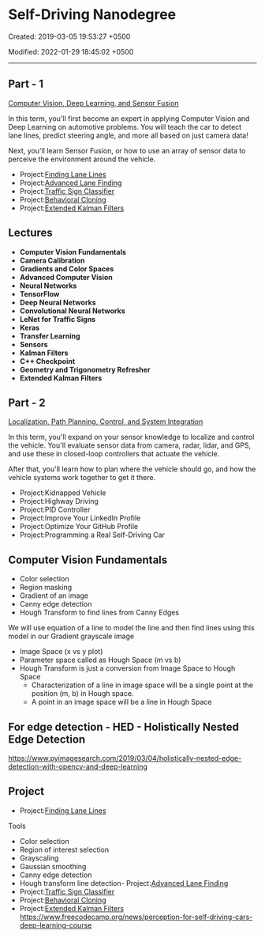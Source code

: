 # Self-Driving Nanodegree

Created: 2019-03-05 19:53:27 +0500

Modified: 2022-01-29 18:45:02 +0500

---

## Part - 1

[Computer Vision, Deep Learning, and Sensor Fusion](https://classroom.udacity.com/nanodegrees/nd013/parts/edf28735-efc1-4b99-8fbb-ba9c432239c8)

In this term, you'll first become an expert in applying Computer Vision and Deep Learning on automotive problems. You will teach the car to detect lane lines, predict steering angle, and more all based on just camera data!

Next, you'll learn Sensor Fusion, or how to use an array of sensor data to perceive the environment around the vehicle.

- Project:[Finding Lane Lines](https://classroom.udacity.com/nanodegrees/nd013/parts/edf28735-efc1-4b99-8fbb-ba9c432239c8/modules/5d1efbaa-27d0-4ad5-a67a-48729ccebd9c/lessons/7c075239-1f65-4952-bde8-1810354d7988/project)
- Project:[Advanced Lane Finding](https://classroom.udacity.com/nanodegrees/nd013/parts/edf28735-efc1-4b99-8fbb-ba9c432239c8/modules/5d1efbaa-27d0-4ad5-a67a-48729ccebd9c/lessons/7cb63828-36aa-4cea-9239-700b5ea41f0b/project)
- Project:[Traffic Sign Classifier](https://classroom.udacity.com/nanodegrees/nd013/parts/edf28735-efc1-4b99-8fbb-ba9c432239c8/modules/6b6c37bc-13a5-47c7-88ed-eb1fce9789a0/lessons/7ee8d0d4-561e-4101-8615-66e0ab8ea8c8/project)
- Project:[Behavioral Cloning](https://classroom.udacity.com/nanodegrees/nd013/parts/edf28735-efc1-4b99-8fbb-ba9c432239c8/modules/6b6c37bc-13a5-47c7-88ed-eb1fce9789a0/lessons/3fc8dd70-23b3-4f49-86eb-a8707f71f8dd/project)
- Project:[Extended Kalman Filters](https://classroom.udacity.com/nanodegrees/nd013/parts/edf28735-efc1-4b99-8fbb-ba9c432239c8/modules/49d8fda9-69c7-4f10-aa18-dc3a2d790cbe/lessons/3feb3671-6252-4c25-adf0-e963af4d9d4a/project)

## Lectures

- **Computer Vision Fundamentals**
- **Camera Calibration**
- **Gradients and Color Spaces**
- **Advanced Computer Vision**
- **Neural Networks**
- **TensorFlow**
- **Deep Neural Networks**
- **Convolutional Neural Networks**
- **LeNet for Traffic Signs**
- **Keras**
- **Transfer Learning**
- **Sensors**
- **Kalman Filters**
- **C++ Checkpoint**
- **Geometry and Trigonometry Refresher**
- **Extended Kalman Filters**

## Part - 2

[Localization, Path Planning, Control, and System Integration](https://classroom.udacity.com/nanodegrees/nd013/parts/30260907-68c1-4f24-b793-89c0c2a0ad32)

In this term, you'll expand on your sensor knowledge to localize and control the vehicle. You'll evaluate sensor data from camera, radar, lidar, and GPS, and use these in closed-loop controllers that actuate the vehicle.

After that, you'll learn how to plan where the vehicle should go, and how the vehicle systems work together to get it there.

- Project:Kidnapped Vehicle
- Project:Highway Driving
- Project:PID Controller
- Project:Improve Your LinkedIn Profile
- Project:Optimize Your GitHub Profile
- Project:Programming a Real Self-Driving Car

## Computer Vision Fundamentals

- Color selection
- Region masking
- Gradient of an image
- Canny edge detection
- Hough Transform to find lines from Canny Edges

We will use equation of a line to model the line and then find lines using this model in our Gradient grayscale image

- Image Space (x vs y plot)
- Parameter space called as Hough Space (m vs b)
- Hough Transform is just a conversion from Image Space to Hough Space
  - Characterization of a line in image space will be a single point at the position (m, b) in Hough space.
  - A point in an image space will be a line in Hough Space

## For edge detection - HED - Holistically Nested Edge Detection

<https://www.pyimagesearch.com/2019/03/04/holistically-nested-edge-detection-with-opencv-and-deep-learning>

## Project

- Project:[Finding Lane Lines](https://classroom.udacity.com/nanodegrees/nd013/parts/edf28735-efc1-4b99-8fbb-ba9c432239c8/modules/5d1efbaa-27d0-4ad5-a67a-48729ccebd9c/lessons/7c075239-1f65-4952-bde8-1810354d7988/project)

Tools

- Color selection
- Region of interest selection
- Grayscaling
- Gaussian smoothing
- Canny edge detection
- Hough transform line detection-   Project:[Advanced Lane Finding](https://classroom.udacity.com/nanodegrees/nd013/parts/edf28735-efc1-4b99-8fbb-ba9c432239c8/modules/5d1efbaa-27d0-4ad5-a67a-48729ccebd9c/lessons/7cb63828-36aa-4cea-9239-700b5ea41f0b/project)
- Project:[Traffic Sign Classifier](https://classroom.udacity.com/nanodegrees/nd013/parts/edf28735-efc1-4b99-8fbb-ba9c432239c8/modules/6b6c37bc-13a5-47c7-88ed-eb1fce9789a0/lessons/7ee8d0d4-561e-4101-8615-66e0ab8ea8c8/project)
- Project:[Behavioral Cloning](https://classroom.udacity.com/nanodegrees/nd013/parts/edf28735-efc1-4b99-8fbb-ba9c432239c8/modules/6b6c37bc-13a5-47c7-88ed-eb1fce9789a0/lessons/3fc8dd70-23b3-4f49-86eb-a8707f71f8dd/project)
- Project:[Extended Kalman Filters](https://classroom.udacity.com/nanodegrees/nd013/parts/edf28735-efc1-4b99-8fbb-ba9c432239c8/modules/49d8fda9-69c7-4f10-aa18-dc3a2d790cbe/lessons/3feb3671-6252-4c25-adf0-e963af4d9d4a/project)
<https://www.freecodecamp.org/news/perception-for-self-driving-cars-deep-learning-course>
